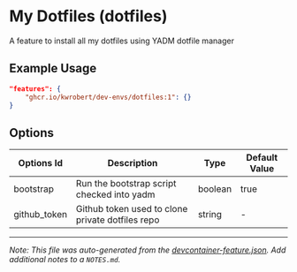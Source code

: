 
# My Dotfiles (dotfiles)

A feature to install all my dotfiles using YADM dotfile manager

## Example Usage

```json
"features": {
    "ghcr.io/kwrobert/dev-envs/dotfiles:1": {}
}
```

## Options

| Options Id | Description | Type | Default Value |
|-----|-----|-----|-----|
| bootstrap | Run the bootstrap script checked into yadm | boolean | true |
| github_token | Github token used to clone private dotfiles repo | string | - |



---

_Note: This file was auto-generated from the [devcontainer-feature.json](https://github.com/kwrobert/dev-envs/blob/main/src/dotfiles/devcontainer-feature.json).  Add additional notes to a `NOTES.md`._
